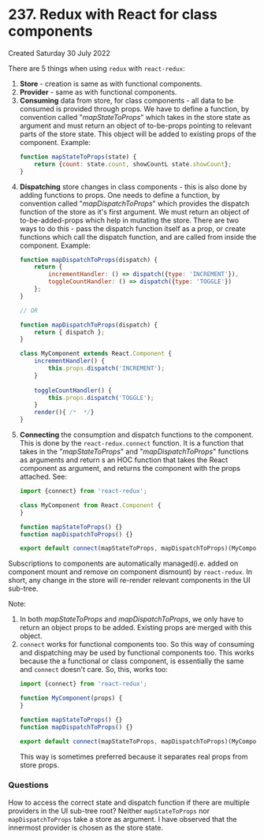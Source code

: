 # 237. Redux with React for class components
Created Saturday 30 July 2022

There are 5 things when using `redux` with `react-redux`:
1. **Store** - creation is same as with functional components.
2. **Provider** - same as with functional components.
3. **Consuming** data from store, for class components - all data to be consumed is provided through props. We have to define a function, by convention called "*mapStateToProps*" which takes in the store state as argument and must return an object of to-be-props pointing to relevant parts of the store state. This object will be added to existing props of the component. Example:
	```jsx
	function mapStateToProps(state) {
		return {count: state.count, showCountL state.showCount};
	}
	```
4. **Dispatching** store changes in class components - this is also done by adding functions to props. One needs to define a function, by convention called "*mapDispatchToProps*" which provides the dispatch function of the store as it's first argument. We must return an object of to-be-added-props which help in mutating the store. There are two ways to do this - pass the dispatch function itself as a prop, or create functions which call the dispatch function, and are called from inside the component. Example:
	```jsx
	function mapDispatchToProps(dispatch) {
		return { 
			incrementHandler: () => dispatch({type: 'INCREMENT'}),
			toggleCountHandler: () => dispatch({type: 'TOGGLE'})
		};
	}

	// OR
	
	function mapDispatchToProps(dispatch) {
		return { dispatch };
	}
	
	class MyComponent extends React.Component {
		incrementHandler() {
			this.props.dispatch('INCREMENT');
		}
		
		toggleCountHandler() {
			this.props.dispatch('TOGGLE');
		}
		render(){ /*  */}
	}
	```
5. **Connecting** the consumption and dispatch functions to the component. This is done by the `react-redux.connect` function. It is a function that takes in the "*mapStateToProps*" and "*mapDispatchToProps*" functions as arguments and return s an HOC function that takes the React component as argument, and returns the component with the props attached. See:
	```jsx
	import {connect} from 'react-redux';
	
	class MyComponent from React.Component {
	}

	function mapStateToProps() {}
	function mapDispatchToProps() {}

	export default connect(mapStateToProps, mapDispatchToProps)(MyComponent);
	```
   
Subscriptions to components are automatically managed(i.e. added on component mount and remove on component dismount) by `react-redux`. In short, any change in the store will re-render relevant components in the UI sub-tree.

Note: 
1. In both *mapStateToProps* and *mapDispatchToProps*, we only have to return an object props to be added. Existing props are merged with this object.
2. `connect` works for functional components too. So this way of consuming and dispatching may be used by functional components too. This works because the a functional or class component, is essentially the same and `connect` doesn't care. So, this, works too:
	```jsx
	import {connect} from 'react-redux';
	
	function MyComponent(props) {
	}
	
	function mapStateToProps() {}
	function mapDispatchToProps() {}
	
	export default connect(mapStateToProps, mapDispatchToProps)(MyComponent);
	```
	This way is sometimes preferred because it separates real props from store props.

### Questions
How to access the correct state and dispatch function if there are multiple providers in the UI sub-tree root? Neither `mapStateToProps` nor `mapDispatchToProps` take a store as argument. I have observed that the innermost provider is chosen as the store state.